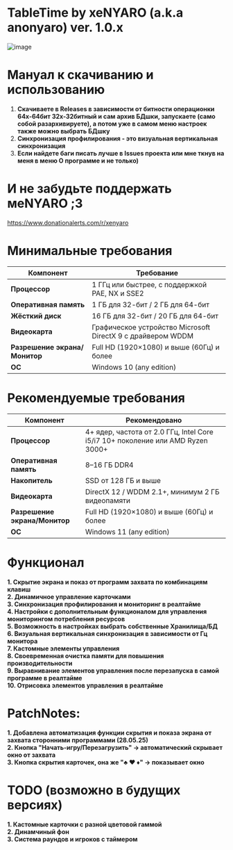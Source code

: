 # **TableTime by xeNYARO (a.k.a anonyaro) ver. 1.0.x**
![image](https://github.com/user-attachments/assets/c9640528-4c36-47e5-9827-2008cb180f7e)

# **Мануал к скачиванию и использованию**  
1. **Скачиваете в Releases в зависимости от битности операционки 64x-64бит 32х-32битный и сам архив БДшки, запускаете (само собой разархивируете), а потом уже в самом меню настроек также можно выбрать БДшку**
2. **Синхронизация профилирования - это визуальная вертикальная синхронизация**  
3. **Если найдете баги писать лучше в Issues проекта или мне ткнув на меня в меню О программе и не только)**  

# **И не забудьте поддержать меNYARO ;3**  
https://www.donationalerts.com/r/xenyaro

# **Минимальные требования**   
| Компонент              | Требование                                                  |
| ---------------------- | ----------------------------------------------------------- |
| **Процессор**          | 1 ГГц или быстрее, с поддержкой PAE, NX и SSE2              |
| **Оперативная память** | 1 ГБ для 32-бит / 2 ГБ для 64-бит                           |
| **Жёсткий диск**       | 16 ГБ для 32-бит / 20 ГБ для 64-бит                         |
| **Видеокарта**         | Графическое устройство Microsoft DirectX 9 с драйвером WDDM |
| **Разрешение экрана/Монитор**  | Full HD (1920×1080) и выше (60Гц) и более           |
| **ОС**                 | Windows 10 (any edition)                                    |

# **Рекомендуемые требования**   
| Компонент              | Рекомендовано                                                                   |
| ---------------------- | ------------------------------------------------------------------------------- |
| **Процессор**          | 4+ ядер, частота от 2.0 ГГц, Intel Core i5/i7 10+ поколение или AMD Ryzen 3000+ |
| **Оперативная память** | 8–16 ГБ DDR4                                                                    |
| **Накопитель**         | SSD от 128 ГБ и выше                                                            |
| **Видеокарта**         | DirectX 12 / WDDM 2.1+, минимум 2 ГБ видеопамяти                                |
| **Разрешение экрана/Монитор**  | Full HD (1920×1080) и выше (60Гц) и более                               |
| **ОС**                 | Windows 11 (any edition)                                                        |

# **Функционал**
**1. Скрытие экрана и показ от программ захвата по комбинациям клавиш**  
**2. Динамичное управление карточками**  
**3. Синхронизация профилирования и мониторинг в реалтайме**  
**4. Настройки с дополнительным функционалом для управления мониторингом потребления ресурсов**  
**5. Возможность в настройках выбрать собственные Хранилища/БД**  
**6. Визуальная вертикальная синхронизация в зависимости от Гц монитора**  
**7. Кастомные элементы управления**  
**8. Своевременная очистка памяти для повышения производительности**  
**9. Выравнивание элементов управления после перезапуска в самой программе в реалтайме**  
**10. Отрисовка элементов управления в реалтайме**  

# **PatchNotes:**  
**1. Добавлена автоматизация функции скрытия и показа экрана от захвата сторонними программами (28.05.25)**  
**2. Кнопка "Начать-игру/Перезагрузить" -> автоматический скрывает окно от захвата**  
**3. Кнопка скрытия карточек, она же "♣  ♥  ♦" -> показывает окно**  

# **TODO (возможно в будущих версиях)**  
**1.  Кастомные карточки с разной цветовой гаммой**  
**2.  Динамчиный фон**  
**3.  Система раундов и игроков с таймером**   
